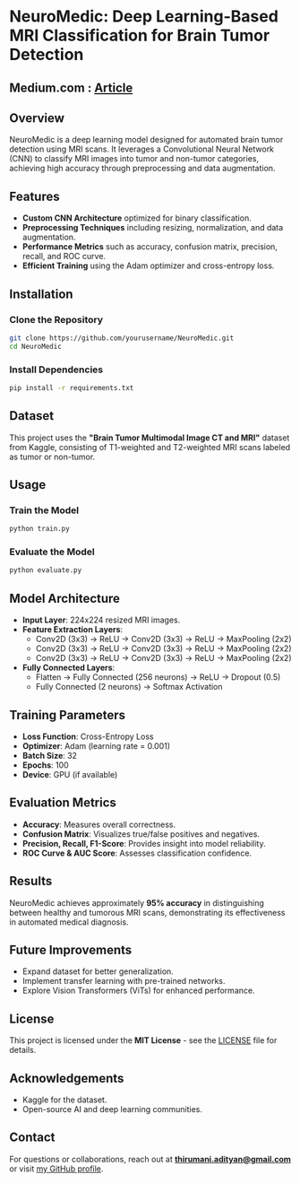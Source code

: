 # NeuroMedic: Deep Learning-Based MRI Classification for Brain Tumor Detection

## Medium.com : [Article](https://medium.com/@adityan.srinivasan/neuromedic-deep-learning-based-mri-classification-for-brain-tumor-detection-98f0c123cfd5)

## Overview
NeuroMedic is a deep learning model designed for automated brain tumor detection using MRI scans. It leverages a Convolutional Neural Network (CNN) to classify MRI images into tumor and non-tumor categories, achieving high accuracy through preprocessing and data augmentation.

## Features
- **Custom CNN Architecture** optimized for binary classification.
- **Preprocessing Techniques** including resizing, normalization, and data augmentation.
- **Performance Metrics** such as accuracy, confusion matrix, precision, recall, and ROC curve.
- **Efficient Training** using the Adam optimizer and cross-entropy loss.

## Installation
### Clone the Repository
```bash
git clone https://github.com/yourusername/NeuroMedic.git
cd NeuroMedic
```

### Install Dependencies
```bash
pip install -r requirements.txt
```

## Dataset
This project uses the **"Brain Tumor Multimodal Image CT and MRI"** dataset from Kaggle, consisting of T1-weighted and T2-weighted MRI scans labeled as tumor or non-tumor.

## Usage
### Train the Model
```bash
python train.py
```

### Evaluate the Model
```bash
python evaluate.py
```

## Model Architecture
- **Input Layer**: 224x224 resized MRI images.
- **Feature Extraction Layers**:
  - Conv2D (3x3) → ReLU → Conv2D (3x3) → ReLU → MaxPooling (2x2)
  - Conv2D (3x3) → ReLU → Conv2D (3x3) → ReLU → MaxPooling (2x2)
  - Conv2D (3x3) → ReLU → Conv2D (3x3) → ReLU → MaxPooling (2x2)
- **Fully Connected Layers**:
  - Flatten → Fully Connected (256 neurons) → ReLU → Dropout (0.5)
  - Fully Connected (2 neurons) → Softmax Activation

## Training Parameters
- **Loss Function**: Cross-Entropy Loss  
- **Optimizer**: Adam (learning rate = 0.001)  
- **Batch Size**: 32  
- **Epochs**: 100  
- **Device**: GPU (if available)  

## Evaluation Metrics
- **Accuracy**: Measures overall correctness.  
- **Confusion Matrix**: Visualizes true/false positives and negatives.  
- **Precision, Recall, F1-Score**: Provides insight into model reliability.  
- **ROC Curve & AUC Score**: Assesses classification confidence.  

## Results
NeuroMedic achieves approximately **95% accuracy** in distinguishing between healthy and tumorous MRI scans, demonstrating its effectiveness in automated medical diagnosis.

## Future Improvements
- Expand dataset for better generalization.  
- Implement transfer learning with pre-trained networks.  
- Explore Vision Transformers (ViTs) for enhanced performance.  

## License
This project is licensed under the **MIT License** - see the [LICENSE](LICENSE) file for details.

## Acknowledgements
- Kaggle for the dataset.  
- Open-source AI and deep learning communities.  

## Contact
For questions or collaborations, reach out at **thirumani.adityan@gmail.com** or visit [my GitHub profile](https://github.com/Adityan-TS).
